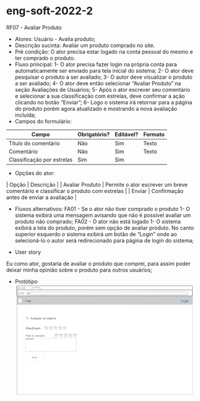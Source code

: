 # eng-soft-2022-2

RF07 - Avaliar Produto

- Atores:
Usuário - Avalia produto;
- Descrição sucinta:
Avaliar um produto comprado no site.
- Pré condição:
O ator precisa estar logado na conta pessoal do mesmo e ter comprado o produto.
- Fluxo principal:
	1- O ator precisa fazer login na própria conta para automaticamente ser enviado para tela inicial do sistema;
	2- O ator deve pesquisar o produto a ser avaliado;
	3- O autor deve visualizar o produto a ser avaliado;
	4- O ator deve então selecionar “Avaliar Produto” na seção Avaliações de Usuários;
	5- Após o ator escrever seu comentário e selecionar a sua classificação com estrelas, deve confirmar a ação clicando no botão “Enviar”;
	6- Logo o sistema irá retornar para a página do produto porém agora atualizado e mostrando a nova avaliação incluída;
- Campos do formulário:


| Campo  | Obrigatório? | Editável? | Formato |
| ------------- | ------------- | ------------- | ------------- |
| Título do comentário  | Não  | Sim  | Texto  |
| Comentário  | Não  | Sim  | Texto  |
| Classificação por estrelas  | Sim  | Sim  |   |



- Opções do ator:

| Opção  | Descrição |
| Avaliar Produto | Permite o ator escrever um breve comentário e classificar o produto com estrelas |
| Enviar | Confirmação antes de enviar a avaliação |



- Fluxos alternativos:
FA01 - Se o ator não tiver comprado o produto
	1- O sistema exibirá uma mensagem avisando que não é possível avaliar um produto não comprado;
FA02 - O ator não está logado
	1- O sistema exibirá a tela do produto, porém sem opção de avaliar produto. No canto superior esquerdo o sistema exibirá um botão de “Login” onde ao selecioná-lo o autor será redirecionado para página de login do sistema;

- User story

Eu como ator, gostaria de avaliar o produto que comprei, para assim poder deixar minha opinião sobre o produto para outros usuários;

- Protótipo
![RF07](prototipo_RF07.PNG)



